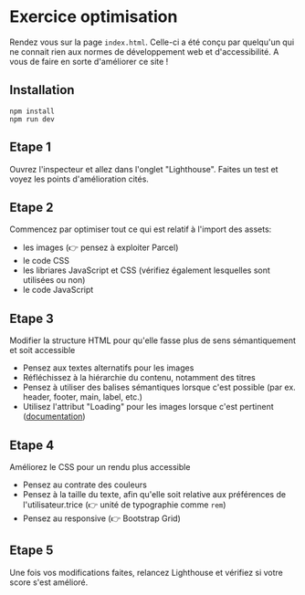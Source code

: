 # Exercice optimisation

Rendez vous sur la page `index.html`. Celle-ci a été conçu par quelqu'un qui ne connait rien aux normes de développement web et d'accessibilité. A vous de faire en sorte d'améliorer ce site !

## Installation

```
npm install
npm run dev
```

## Etape 1

Ouvrez l'inspecteur et allez dans l'onglet "Lighthouse". Faites un test et voyez les points d'amélioration cités.

## Etape 2

Commencez par optimiser tout ce qui est relatif à l'import des assets:

- les images (👉 pensez à exploiter Parcel)
- le code CSS
- les libriares JavaScript et CSS (vérifiez également lesquelles sont utilisées ou non)
- le code JavaScript

## Etape 3

Modifier la structure HTML pour qu'elle fasse plus de sens sémantiquement et soit accessible

- Pensez aux textes alternatifs pour les images
- Réfléchissez à la hiérarchie du contenu, notamment des titres
- Pensez à utiliser des balises sémantiques lorsque c'est possible (par ex. header, footer, main, label, etc.)
- Utilisez l'attribut "Loading" pour les images lorsque c'est pertinent ([documentation](https://developer.mozilla.org/fr/docs/Web/Performance/Lazy_loading))

## Etape 4

Améliorez le CSS pour un rendu plus accessible

- Pensez au contrate des couleurs
- Pensez à la taille du texte, afin qu'elle soit relative aux préférences de l'utilisateur.trice (👉 unité de typographie comme `rem`)
- Pensez au responsive (👉 Bootstrap Grid)

## Etape 5

Une fois vos modifications faites, relancez Lighthouse et vérifiez si votre score s'est amélioré.
